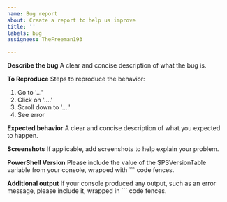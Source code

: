 ```yaml
---
name: Bug report
about: Create a report to help us improve
title: ''
labels: bug
assignees: TheFreeman193

---
```


**Describe the bug**
A clear and concise description of what the bug is.

**To Reproduce**
Steps to reproduce the behavior:
1. Go to '...'
2. Click on '....'
3. Scroll down to '....'
4. See error

**Expected behavior**
A clear and concise description of what you expected to happen.

**Screenshots**
If applicable, add screenshots to help explain your problem.

**PowerShell Version**
Please include the value of the $PSVersionTable variable from your console, wrapped with \``` code fences.

**Additional output**
If your console produced any output, such as an error message, please include it, wrapped in \``` code fences.
